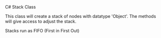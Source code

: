 C# Stack Class

This class will create a stack of nodes with datatype 'Object'. The methods will give access to adjust the stack.

Stacks run as FIFO (First in First Out)
